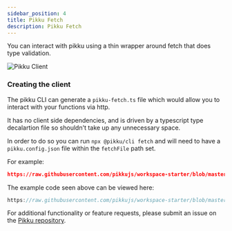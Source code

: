 ```yaml
---
sidebar_position: 4
title: Pikku Fetch
description: Pikku Fetch
---
```


You can interact with pikku using a thin wrapper around fetch that does type validation.

![Pikku Client](/img/pikku-fetch.gif)

### Creating the client

The pikku CLI can generate a `pikku-fetch.ts` file which would allow you to interact with your functions via http.

It has no client side dependencies, and is driven by a typescript type decalartion file so shouldn't take up any unnecessary space. 

In order to do so you can run `npx @pikku/cli fetch` and will need to have a `pikku.config.json` file within the `fetchFile` path set.

For example:

```json reference title="pikku.config.json"
https://raw.githubusercontent.com/pikkujs/workspace-starter/blob/master/apps/cli/pikku.config.json
```

The example code seen above can be viewed here:

```typescript reference title="fetch.ts"
https://raw.githubusercontent.com/pikkujs/workspace-starter/blob/master/apps/cli/bin/fetch.ts
```


For additional functionality or feature requests, please submit an issue on the [Pikku repository](https://github.com/pikku/pikku).
